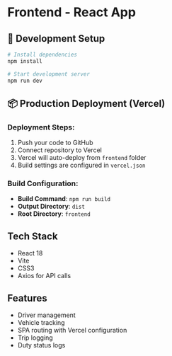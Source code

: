 # Frontend - React App

## 🚀 Development Setup

```bash
# Install dependencies
npm install

# Start development server
npm run dev
```

## 📦 Production Deployment (Vercel)

### Deployment Steps:
1. Push your code to GitHub
2. Connect repository to Vercel
3. Vercel will auto-deploy from `frontend` folder
4. Build settings are configured in `vercel.json`

### Build Configuration:
- **Build Command**: `npm run build`
- **Output Directory**: `dist`  
- **Root Directory**: `frontend`

## Tech Stack
- React 18
- Vite
- CSS3
- Axios for API calls

## Features
- Driver management
- Vehicle tracking
- SPA routing with Vercel configuration
- Trip logging
- Duty status logs